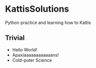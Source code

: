 # KattisSolutions
Python practice and learning how to Kattis

## Trivial
* Hello World!
* Apaxiaaaaaaaaaaaans!
* Cold-puter Science
